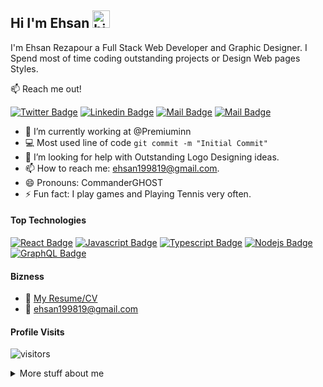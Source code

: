 ## Hi I'm Ehsan <img src="https://user-images.githubusercontent.com/1303154/88677602-1635ba80-d120-11ea-84d8-d263ba5fc3c0.gif" width="28px" alt="hi">

I'm Ehsan Rezapour a Full Stack Web Developer and Graphic Designer. I Spend most of time coding outstanding projects or Design Web pages Styles.

:mailbox: Reach me out!

[![Twitter Badge](https://img.shields.io/badge/-@EhsanRezapour3-1ca0f1?style=flat&labelColor=1ca0f1&logo=twitter&logoColor=white&link=https://twitter.com/EhsanRezapour3)](https://twitter.com/EhsanRezapour3)  [![Linkedin Badge](https://img.shields.io/badge/-Ehsawnell-0e76a8?style=flat&labelColor=0e76a8&logo=linkedin&logoColor=white)](https://www.linkedin.com/in/ehsan-mashhadirezapour-4bb7641b0/) [![Mail Badge](https://img.shields.io/badge/-@ehsawnell-e84393?style=flat&labelColor=e84393&logo=instagram&logoColor=white)](https://instagram.com/ehsawnell) [![Mail Badge](https://img.shields.io/badge/-ehsan199819-c0392b?style=flat&labelColor=c0392b&logo=gmail&logoColor=white)](mailto:ehsan199819@gmail.com)

<!-- TODO: Add last video link -->

- 🔭 I’m currently working at @Premiuminn
- :computer: Most used line of code `git commit -m "Initial Commit"`
- 🤔 I’m looking for help with Outstanding Logo Designing ideas.
- 📫 How to reach me: ehsan199819@gmail.com.
- 😄 Pronouns: CommanderGHOST
- ⚡ Fun fact: I play games and Playing Tennis very often.

#### Top Technologies

<!-- TODO: Make technologies links takes you to repositories -->

[![React Badge](https://img.shields.io/badge/-React-61DBFB?style=for-the-badge&labelColor=black&logo=react&logoColor=61DBFB)](#) [![Javascript Badge](https://img.shields.io/badge/-Javascript-F0DB4F?style=for-the-badge&labelColor=black&logo=javascript&logoColor=F0DB4F)](#) [![Typescript Badge](https://img.shields.io/badge/-Typescript-007acc?style=for-the-badge&labelColor=black&logo=typescript&logoColor=007acc)](#) [![Nodejs Badge](https://img.shields.io/badge/-Nodejs-3C873A?style=for-the-badge&labelColor=black&logo=node.js&logoColor=3C873A)](#) [![GraphQL Badge](https://img.shields.io/badge/-GraphQl-e535ab?style=for-the-badge&labelColor=black&logo=node.js&logoColor=e535ab)](#)




#### Bizness
- :paperclip: [My Resume/CV](###)
- :email: ehsan199819@gmail.com


#### Profile Visits 

![visitors](https://visitor-badge.glitch.me/badge?page_id=ehsawnell.ehsawnell)

<details>
<summary>
  More stuff about me
</summary>

<br >

I love work on trend topics and sketch something about them and try to bold subjects by adding some creativity and art... 

#### What is the next step?

These days I am working on flutter & dart and I hope these programs can form a market share in the future.  

#### Coding Stats

<!--START_SECTION:waka-->
```text
TypeScript   15 hrs 41 mins  ████████████████████▓░░░░   82.29 % 
HTML         1 hr 50 mins    ██▒░░░░░░░░░░░░░░░░░░░░░░   09.61 % 
Markdown     1 hr 27 mins    ██░░░░░░░░░░░░░░░░░░░░░░░   07.63 % 
Other        2 mins          ░░░░░░░░░░░░░░░░░░░░░░░░░   00.25 % 
YAML         2 mins          ░░░░░░░░░░░░░░░░░░░░░░░░░   00.19 % 
```
<!--END_SECTION:waka-->

#### Github Stats

![Ipenywis's github stats](https://github-readme-stats.vercel.app/api?username=ehsawnell&count_private=true&theme=tokyonight&hide=contribs,prs)

</details>


